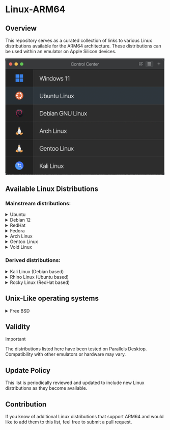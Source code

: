 # Linux-ARM64

## Overview
This repository serves as a curated collection of links to various Linux distributions available for the ARM64 architecture. These distributions can be used within an emulator on Apple Silicon devices.

<img src="https://raw.githubusercontent.com/AliShahabzadeh/Linux-ARM64/main/src/Screenshots/Header.png" width="500" />

## Available Linux Distributions

### Mainstream distributions:

<details>
  <summary>Ubuntu</summary>
  </br><p><b>Links:</b></p>
  <a href="https://ubuntu.com/download/server/arm" target="_blank">Ubuntu Server</a></br>
  </br><p><b>   Notes:</b></p>
  - To install Ubuntu Desktop, you must first install Ubuntu Server and then manually add the Ubuntu Desktop modules.
</details>

<details>
  <summary>Debian 12</summary>
  </br><p><b>Links:</b></p>
  <a href="https://cdimage.debian.org/debian-cd/current/arm64/iso-cd/" target="_blank">Debian 12 - Net Install</a></br>
  <a href="https://cdimage.debian.org/debian-cd/current/arm64/iso-dvd/" target="_blank">Debian 12 - DVD</a></br>
  </br><p><b>Notes:</b></p>
  - When using the Net Install .iso file, the network driver may not be recognized in Parallels Desktop.</br>
  - To prevent this issue, it is recommended to use the DVD .iso file instead.
</details>

<details>
  <summary>RedHat</summary>
  </br><p><b>Links:</b></p>
  <a href="https://www.redhat.com/en/technologies/linux-platforms/enterprise-linux/arm/trial" target="_blank">RedHat Enterprise Linux for ARM64</a></br>
  </br><p><b>Notes:</b></p>
  - The ARM64 version of RedHat is not considered part of the Developer program for this project to be available for free.</br>
  - The trial period lasts for 60 days.
</details>

<details>
  <summary>Fedora</summary>
  </br><p><b>Links:</b></p>
  <a href="https://alt.fedoraproject.org/alt/" target="_blank">Fedora Alternative Architectures</a></br>
  </br><p><b>Notes:</b></p>
  - The version to download is called 'Everything' which provides a .iso file.
</details>

<details>
  <summary>Arch Linux</summary>
  </br><p><b>Links:</b></p>
  <a href="https://release.archboot.com/aarch64/latest/iso/" target="_blank">ArchBoot</a></br>
  </br><p><b>Notes:</b></p>
  - Installation is performed using ArchBoot.</br>
  - ArchBoot does not support `archinstall`
</details>

<details>
  <summary>Gentoo Linux</summary>
  </br><p><b>Links:</b></p>
  <a href="https://www.gentoo.org/downloads/" target="_blank">Gentoo</a></br>
</details>

<details>
  <summary>Void Linux</summary>
  </br><p><b>Links:</b></p>
  <a href="https://voidlinux.org/download/#arm%20platforms" target="_blank">Void Linux</a></br>
  </br><p><b>Notes:</b></p>
  - The related section to download the .iso file is 'apple silicon (asahi)'.</br>
  - The ARM64 version of Void Linux is designed to be used primarily with Asahi which means as a separate partition on your system.
</details>

### Derived distributions:

<details>
  <summary>Kali Linux (Debian based)</summary>
  </br><p><b>Links:</b></p>
  <a href="https://www.kali.org" target="_blank">Kali Linux</a></br>
</details>

<details>
  <summary>Rhino Linux (Ubuntu based)</summary>
  </br><p><b>Links:</b></p>
  <a href="https://rhinolinux.org/download" target="_blank">Rhino Linux</a></br>
</details>

<details>
  <summary>Rocky Linux (RedHat based)</summary>
  </br><p><b>Links:</b></p>
  <a href="https://rockylinux.org/download" target="_blank">Rocky Linux</a></br>
</details>

## Unix-Like operating systems

<details>
  <summary>Free BSD</summary>
  </br><p><b>Links:</b></p>
  <a href="https://download.freebsd.org/releases/arm64/aarch64/ISO-IMAGES/14.2/" target="_blank">Free BSD</a></br>
</details>

## Validity
> [!IMPORTANT]
> The distributions listed here have been tested on Parallels Desktop. Compatibility with other emulators or hardware may vary.

## Update Policy
This list is periodically reviewed and updated to include new Linux distributions as they become available.

## Contribution
If you know of additional Linux distributions that support ARM64 and would like to add them to this list, feel free to submit a pull request.

